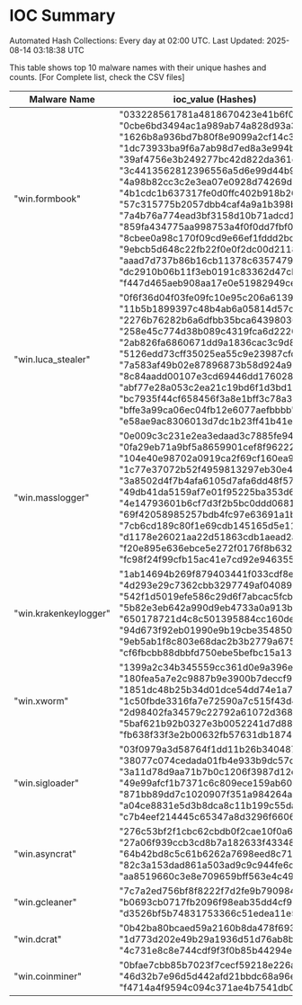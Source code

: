 # IOC Summary

Automated Hash Collections: Every day at 02:00 UTC. Last Updated: 2025-08-14 03:18:38 UTC

This table shows top 10 malware names with their unique hashes and counts. [For Complete list, check the CSV files]

| Malware Name | ioc_value (Hashes) | Count |
|--------------|--------------------|-------|
|  "win.formbook" |  "033228561781a4818670423e41b6f05f"<br> "0cbe6bd3494ac1a989ab74a828d93a37"<br> "1626b8a936bd7b80f8e9099a2cf14c35"<br> "1dc73933ba9f6a7ab98d7ed8a3e994b2"<br> "39af4756e3b249277bc42d822da361cb"<br> "3c4413562812396556a5d6e99d44b9e3"<br> "4a98b82cc3c2e3ea07e0928d74269d34"<br> "4b1cdc1b637317fe0d0ffc402b918b26"<br> "57c315775b2057dbb4caf4a9a1b398b5"<br> "7a4b76a774ead3bf3158d10b71adcd16"<br> "859fa434775aa998753a4f0f0dd7fbf0"<br> "8cbee0a98c170f09cd9e66ef1fddd2bd"<br> "9ebcb5d648c22fb22f0e0f2dc00d2118"<br> "aaad7d737b86b16cb11378c6357479ad"<br> "dc2910b06b11f3eb0191c83362d47cb1"<br> "f447d465aeb908aa17e0e51982949ce0" | 16 |
|  "win.luca_stealer" |  "0f6f36d04f03fe09fc10e95c206a6139"<br> "11b5b1899397c48b4ab6a05814d57c97"<br> "2276b76282b6a6dfbb35bca643980361"<br> "258e45c774d38b089c4319fca6d22201"<br> "2ab826fa6860671dd9a1836cac3c9d8e"<br> "5126edd73cff35025ea55c9e23987cfd"<br> "7a583af49b02e87896873b58d924a95c"<br> "8c84aadd00107e3cd69446dd176028cb"<br> "abf77e28a053c2ea21c19bd6f1d3bd11"<br> "bc7935f44cf658456f3a8e1bff3c78a3"<br> "bffe3a99ca06ec04fb12e6077aefbbbb"<br> "e58ae9ac8306013d7dc1b23ff41b41e2" | 12 |
|  "win.masslogger" |  "0e009c3c231e2ea3edaad3c7885fe94f"<br> "0fa29eb71a9bf5a8659901cef8f96222"<br> "104e40e98702a0919ca2f69cf160ea91"<br> "1c77e37072b52f4959813297eb30e4c7"<br> "3a8502d4f7b4afa6105d7afa6dd48f57"<br> "49db41da5159af7e01f95225ba353d62"<br> "4e14793601b6cf7d3f2b5bc0ddd0681c"<br> "69f42058985257bdb4fc97e63691a1b1"<br> "7cb6cd189c80f1e69cdb145165d5e117"<br> "d1178e26021aa22d51863cdb1aead2a2"<br> "f20e895e636ebce5e272f0176f8b6321"<br> "fc98f24f99cfb15ac41e7cd92e946355" | 12 |
|  "win.krakenkeylogger" |  "1ab14694b269f879403441f033cdf8e2"<br> "4d293e29c7362cbb3297749af04089d3"<br> "542f1d5019efe586c29d6f7abcac5fcb"<br> "5b82e3eb642a990d9eb4733a0a913b24"<br> "650178721d4c8c501395884cc160def3"<br> "94d673f92eb01990e9b19cbe354850f7"<br> "9eb5ab1f8c803e68dac2b3b2779a6759"<br> "cf6fbcbb88dbbfd750ebe5befbc15a13" | 8 |
|  "win.xworm" |  "1399a2c34b345559cc361d0e9a396e48"<br> "180fea5a7e2c9887b9e3900b7deccf9b"<br> "1851dc48b25b34d01dce54dd74e1a7f0"<br> "1c50fbde3316fa7e72590a7c515f43d4"<br> "2d98402fa34579c22792a61072d36875"<br> "5baf621b92b0327e3b0052241d7d8872"<br> "fb638f33f3e2b00632fb57631db18742" | 7 |
|  "win.sigloader" |  "03f0979a3d58764f1dd11b26b3404879"<br> "38077c074cedada01fb4e933b9dc57d2"<br> "3a11d78d9aa71b7b0c1206f3987d12e9"<br> "49e99afcf1b7371c6c809ece159ab60b"<br> "871bb89dd7c1020907f351a984264a56"<br> "a04ce8831e5d3b8dca8c11b199c55dad"<br> "c7b4eef214445c65347a8d3296f66064" | 7 |
|  "win.asyncrat" |  "276c53bf2f1cbc62cbdb0f2cae10f0a6"<br> "27a06f939ccb3cd8b7a182633f433489"<br> "64b42bd8c5c61b6262a7698eed8c7189"<br> "82c3a153dad861a503ad9c9c944fe6d4"<br> "aa8519660c3e8e709659bff563e4c49b" | 5 |
|  "win.gcleaner" |  "7c7a2ed756bf8f8222f7d2fe9b790984"<br> "b0693cb0717fb2096f98eab35dd4cf91"<br> "d3526bf5b74831753366c51edea11e59" | 3 |
|  "win.dcrat" |  "0b42ba80bcaed59a2160b8da478f693c"<br> "1d773d202e49b29a1936d51d76ab8b09"<br> "4c731e8c8e744cdf9f3f0b85b44294e9" | 3 |
|  "win.coinminer" |  "0bfae7cbb85b7023f7cecf59218e226a"<br> "46d32b7e96d5d442afd21bbdc68a96e7"<br> "f4714a4f9594c094c371ae4b7541db07" | 3 |